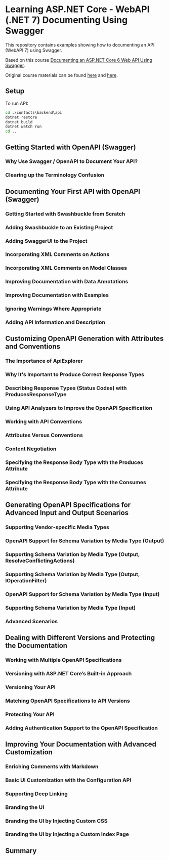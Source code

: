 # Learning ASP.NET Core - WebAPI (.NET 7) Documenting Using Swagger

This repository contains examples showing how to documenting an API (WebAPI 7) using Swagger.

Based on this course [Documenting an ASP.NET Core 6 Web API Using Swagger](https://app.pluralsight.com/library/courses/asp-dot-net-core-6-web-api-documenting-swagger/table-of-contents).

Original course materials can be found [here](https://app.pluralsight.com/library/courses/asp-dot-net-core-6-web-api-documenting-swagger/exercise-files) and [here](https://github.com/KevinDockx/DocumentingAspNetCore6API).

## Setup

To run API:

```cmd
cd .\contacts\backend\api
dotnet restore
dotnet build
dotnet watch run
cd ..
```

## Getting Started with OpenAPI (Swagger)

### Why Use Swagger / OpenAPI to Document Your API?

### Clearing up the Terminology Confusion

## Documenting Your First API with OpenAPI (Swagger)

### Getting Started with Swashbuckle from Scratch

### Adding Swashbuckle to an Existing Project

### Adding SwaggerUI to the Project

### Incorporating XML Comments on Actions

### Incorporating XML Comments on Model Classes

### Improving Documentation with Data Annotations

### Improving Documentation with Examples

### Ignoring Warnings Where Appropriate

### Adding API Information and Description

## Customizing OpenAPI Generation with Attributes and Conventions

### The Importance of ApiExplorer

### Why It's Important to Produce Correct Response Types

### Describing Response Types (Status Codes) with ProducesResponseType

### Using API Analyzers to Improve the OpenAPI Specification

### Working with API Conventions

### Attributes Versus Conventions

### Content Negotiation

### Specifying the Response Body Type with the Produces Attribute

### Specifying the Response Body Type with the Consumes Attribute

## Generating OpenAPI Specifications for Advanced Input and Output Scenarios

### Supporting Vendor-specific Media Types

### OpenAPI Support for Schema Variation by Media Type (Output)

### Supporting Schema Variation by Media Type (Output, ResolveConflictingActions)

### Supporting Schema Variation by Media Type (Output, IOperationFilter)

### OpenAPI Support for Schema Variation by Media Type (Input)

### Supporting Schema Variation by Media Type (Input)

### Advanced Scenarios

## Dealing with Different Versions and Protecting the Documentation

### Working with Multiple OpenAPI Specifications

### Versioning with ASP.NET Core’s Built-in Approach

### Versioning Your API

### Matching OpenAPI Specifications to API Versions

### Protecting Your API

### Adding Authentication Support to the OpenAPI Specification

## Improving Your Documentation with Advanced Customization

### Enriching Comments with Markdown

### Basic UI Customization with the Configuration API

### Supporting Deep Linking

### Branding the UI

### Branding the UI by Injecting Custom CSS

### Branding the UI by Injecting a Custom Index Page

## Summary
